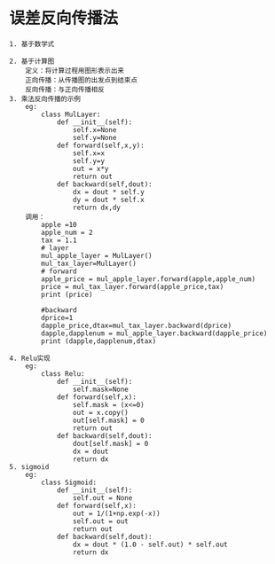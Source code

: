 # 误差反向传播法
	1. 基于数学式

	2. 基于计算图
		定义：将计算过程用图形表示出来
		正向传播：从传播图的出发点到结束点
		反向传播：与正向传播相反
	3. 乘法反向传播的示例
		eg:
			class MulLayer:
			    def __init__(self):
			        self.x=None
			        self.y=None
			    def forward(self,x,y):
			        self.x=x
			        self.y=y
			        out = x*y
			        return out
			    def backward(self,dout):
			        dx = dout * self.y
			        dy = dout * self.x
			        return dx,dy
		调用：
			apple =10
			apple_num = 2
			tax = 1.1
			# layer 
			mul_apple_layer = MulLayer()
			mul_tax_layer=MulLayer()
			# forward
			apple_price = mul_apple_layer.forward(apple,apple_num)
			price = mul_tax_layer.forward(apple_price,tax)
			print (price)

			#backward
			dprice=1
			dapple_price,dtax=mul_tax_layer.backward(dprice)
			dapple,dapplenum = mul_apple_layer.backward(dapple_price)
			print (dapple,dapplenum,dtax)

	4. Relu实现
		eg:
			class Relu:
			    def __init__(self):
			        self.mask=None
			    def forward(self,x):
			        self.mask = (x<=0)
			        out = x.copy()
			        out[self.mask] = 0
			        return out
			    def backward(self,dout):
			        dout[self.mask] = 0
			        dx = dout
			        return dx
	5. sigmoid
		eg:
			class Sigmoid:
			    def __init__(self):
			        self.out = None
			    def forward(self,x):
			        out = 1/(1+np.exp(-x))
			        self.out = out
			        return out
			    def backward(self,dout):
			        dx = dout * (1.0 - self.out) * self.out
			        return dx
			    